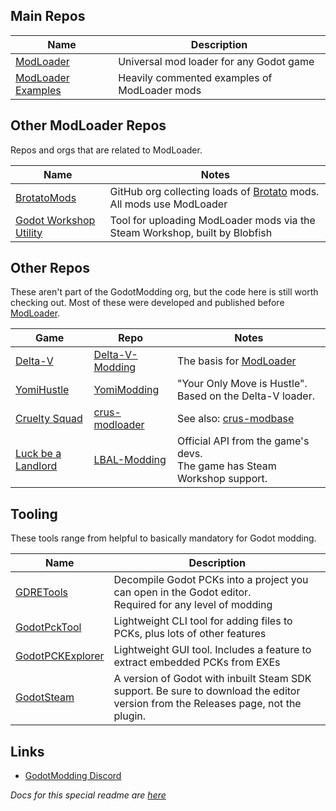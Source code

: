 
## Main Repos

| Name | Description |
| ---- | ----------- |
| [ModLoader](https://github.com/GodotModding/godot-mod-loader) | Universal mod loader for any Godot game |
| [ModLoader Examples](https://github.com/GodotModding/godot-mod-loader-examples) | Heavily commented examples of ModLoader mods |

## Other ModLoader Repos

Repos and orgs that are related to ModLoader.

| Name | Notes |
| ---- | ----- |
| [BrotatoMods](https://github.com/BrotatoMods) | GitHub org collecting loads of [Brotato](https://store.steampowered.com/app/1942280/Brotato/) mods. All mods use ModLoader |
| [Godot Workshop Utility](https://github.com/thomasgvd/godot-workshop-utility) | Tool for uploading ModLoader mods via the Steam Workshop, built by Blobfish |

## Other Repos

These aren't part of the GodotModding org, but the code here is still worth checking out. Most of these were developed and published before [ModLoader](https://github.com/GodotModding/godot-mod-loader).

| Game | Repo | Notes |
| ---- | ---- | ----- |
| [Delta-V](https://store.steampowered.com/app/846030/V_Rings_of_Saturn/) | [Delta-V-Modding](https://gitlab.com/Delta-V-Modding/Mods/-/tree/main) | The basis for [ModLoader](https://github.com/GodotModding/godot-mod-loader) |
| [YomiHustle](https://ivysly.itch.io/your-only-move-is-hustle) | [YomiModding](https://gitlab.com/ZT2wo/YomiModding/-/blob/main/MODDING.md) | "Your Only Move is Hustle". Based on the Delta-V loader. |
| [Cruelty Squad](https://store.steampowered.com/app/1388770/Cruelty_Squad/) | [crus-modloader](https://github.com/crustyrashky/crus-modloader) | See also: [crus-modbase](https://github.com/crustyrashky/crus-modbase) |
| [Luck be a Landlord](https://store.steampowered.com/app/1404850/Luck_be_a_Landlord/) | [LBAL-Modding](https://github.com/TrampolineTales/LBAL-Modding-Docs/wiki) | Official API from the game's devs. <br>The game has Steam Workshop support. |

## Tooling

These tools range from helpful to basically mandatory for Godot modding.

| Name | Description |
| ---- | ----------- |
| [GDRETools](https://github.com/bruvzg/gdsdecomp) | Decompile Godot PCKs into a project you can open in the Godot editor.<br>Required for any level of modding |
| [GodotPckTool](https://github.com/hhyyrylainen/GodotPckTool) | Lightweight CLI tool for adding files to PCKs, plus lots of other features |
| [GodotPCKExplorer](https://github.com/DmitriySalnikov/GodotPCKExplorer) | Lightweight GUI tool. Includes a feature to extract embedded PCKs from EXEs |
| [GodotSteam](https://github.com/Gramps/GodotSteam) | A version of Godot with inbuilt Steam SDK support. Be sure to download the editor version from the Releases page, not the plugin. |

## Links

- [GodotModding Discord](https://discord.gg/J5AvdFK4mw)

*Docs for this special readme are [here](https://docs.github.com/en/organizations/collaborating-with-groups-in-organizations/customizing-your-organizations-profile)*
